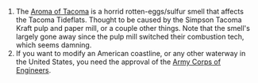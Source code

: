 1. The [Aroma of Tacoma](https://en.wikipedia.org/wiki/Aroma_of_Tacoma) is a horrid rotten-eggs/sulfur smell that affects the Tacoma Tideflats. Thought to be caused by the Simpson Tacoma Kraft pulp and paper mill, or a couple other things. Note that the smell's largely gone away since the pulp mill switched their combustion tech, which seems damning.
1. If you want to modify an American coastline, or any other waterway in the United States, you need the approval of the [Army Corps of Engineers](https://www.iwr.usace.army.mil/Missions/Coasts/Tales-of-the-Coast/Corps-and-the-Coast/Regulatory-Mission/).
